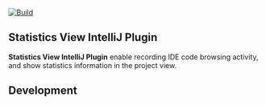 [![Build](https://github.com/yaohui-wyh/StatisticsView/actions/workflows/build.yml/badge.svg)](https://github.com/yaohui-wyh/StatisticsView/actions/workflows/build.yml)

## Statistics View IntelliJ Plugin

<!-- Plugin description -->
**Statistics View IntelliJ Plugin** enable recording IDE code browsing activity, and show statistics information in the project view.

<!-- Plugin description end -->

## Development